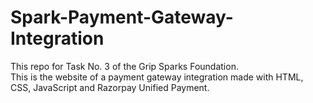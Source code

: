 # Spark-Payment-Gateway-Integration

This repo for Task No. 3 of the Grip Sparks Foundation. <br>
This is the website of a payment gateway integration made with HTML, CSS, JavaScript and Razorpay Unified Payment.

